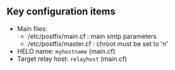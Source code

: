 ## Key configuration items

- Main files:
  - /etc/postfix/main.cf : main smtp parameters
  - /etc/postfix/master.cf : chroot must be set to 'n'
- HELO name: `myhostname` (main.cf)
- Target relay host: `relayhost` (main.cf)
